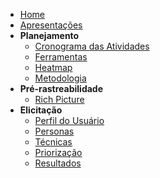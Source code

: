 - [Home](/README)
- [Apresentações](apresentacoes.md)
- **Planejamento**
  - [Cronograma das Atividades](planejamento/cronograma.md)
  - [Ferramentas](planejamento/ferramentas.md)
  - [Heatmap](planejamento/heatmap.md)
  - [Metodologia](planejamento/metodologia.md)
- **Pré-rastreabilidade**
  - [Rich Picture](pre-rastreabilidade/rich_picture.md)
- **Elicitação**
  - [Perfil do Usuário](elicitacao/)
  - [Personas](elicitacao/personas.md)
  - [Técnicas](elicitacao/tecnicas.md)
  - [Priorização](elicitacao/priorizacao.md)
  - [Resultados](elicitacao/resultado.md)
